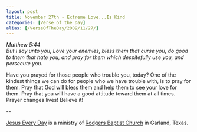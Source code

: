 ```yaml
---
layout: post
title: November 27th - Extreme Love...Is Kind
categories: [Verse of the Day]
alias: [/VerseOfTheDay/2009/11/27/]
---
```


_Matthew 5:44  
But I say unto you, Love your enemies, bless them that curse you, do
good to them that hate you, and pray for them which despitefully use
you, and persecute you._

Have you prayed for those people who trouble you, today? One of the
kindest things we can do for people who we have trouble with, is to
pray for them. Pray that God will bless them and help them to see
your love for them. Pray that you will have a good attitude toward
them at all times. Prayer changes lives! Believe it!

 --

<a href=http://jesuseveryday.net>Jesus Every Day</a> is a ministry of <a href=http://rodgersbaptist.net>Rodgers Baptist Church</a> in Garland, Texas.
